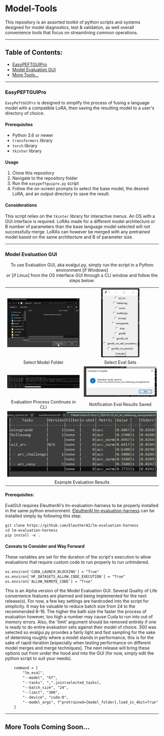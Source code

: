 # Model-Tools

This repository is an assorted toolkit of python scripts and systems designed for model diagnostics, test & validation, as well overall convenience tools that focus on streamlining common operations.

---

## Table of Contents:
- [EasyPEFTGUIPro](#easypeftguipro)
- [Model Evaluation GUI](#model-evaluation-gui)
- [More Tools...](#more-tools)

---

### EasyPEFTGUIPro

`EasyPeftGUIPro` is designed to simplify the process of fusing a language model with a compatible LoRA, then saving the resulting model to a user's directory of choice.

#### Prerequisites

- Python 3.6 or newer
- `transformers` library
- `torch` library
- `tkinter` library

#### Usage

1. Clone this repository
2. Navigate to the repository folder
3. Run the `easypeftguipro.py` script
4. Follow the on-screen prompts to select the base model, the desired LoRA, and an output directory to save the result.

#### Considerations

This script relies on the `tkinter` library for interactive menus. An OS with a GUI interface is required.
LoRAs made for a different model architecture or B number of parameters than the base language model selected will not successfully merge.
LoRAs can however be merged with any pretrained model based on the same architecture and B of parameter size.

---

### Model Evaluation GUI

<p align="center">
To use Evaluation GUI, aka evalgui.py, simply run the script in a Python environment [if Windows]<BR>
or [if Linux] from the OS interface GUI through a CLI window and follow the steps below:
</p>

<table align="center">
  <tr>
    <td align="center"><img src="media/evalgui/1_modelselect.png" width="300"/></td>
    <td align="center"><img src="media/evalgui/2_evalselect.png" height="225"/></td>
  </tr>
  <tr>
    <td align="center">Select Model Folder</td>
    <td align="center">Select Eval Sets</td>
  </tr>
  <tr>
    <td align="center"><img src="media/evalgui/3_evalprocess.png" width="300"/></td>
    <td align="center"><img src="media/evalgui/4_evalnotification.png" width="300"/></td>
  </tr>
  <tr>
    <td align="center">Evaluation Process Continues in CLI</td>
    <td align="center">Notification Eval Results Saved</td>
  </tr>
  <tr>
    <td colspan="2" align="center"><img src="media/evalgui/5_evalresults.png" width="600"/></td>
  </tr>
  <tr>
    <td colspan="2" align="center">Example Evaluation Results</td>
  </tr>
</table>

<p align="center">
</p>

#### Prerequisites:
EvalGUI requires EleutherAI's lm-evaluation-harness to be properly installed in the same python environment.
[EleutherAI lm-evaluation-harness](https://github.com/EleutherAI/lm-evaluation-harness)
can be installed simply by following this step:
```
git clone https://github.com/EleutherAI/lm-evaluation-harness
cd lm-evaluation-harness
pip install -e .
```
#### Caveats to Consider and Way Forward
These variables are set for the duration of the script's execution to allow evaluations that require custom code to run properly to run unhindered.
```
os.environ['CUDA_LAUNCH_BLOCKING'] = "True"
os.environ['HF_DATASETS_ALLOW_CODE_EXECUTION'] = "True"
os.environ['ALLOW_REMOTE_CODE'] = "True"
```
This is an Alpha version of the Model Evaluation GUI. Several Quality of Life convenience features are planned and being implemented for the next release(s).
For now, a few key settings are hardcoded into the script for simplicity. It may be valuable to reduce batch size from 24 to the recommended 8-16. The higher the
bath size the faster the process of evaluation however, too high a number may cause Cuda to run into out of memory errors. Also, the 'limit' argument should be
removed entirely if one is ready to do entire evaluation sets against their model of choice. 300 was selected so evalgui.py provides a fairly light and fast sampling
for the sake of determing roughly where a model stands in performance, this is for the sake of rapid iteration [especially when testing performance on different model
merges and merge techniques]. The next release will bring these options out from under the hood and into the GUI (for now, simply edit the python script to suit your needs).

```
    command = [
        "lm_eval",
        "--model", "hf",
        "--tasks", ",".join(selected_tasks),
        "--batch_size", "24",
        "--limit", "300",
        "--device", "cuda:0",
        "--model_args", f"pretrained={model_folder},load_in_4bit=True"
    ]
```


---

## More Tools Coming Soon...
<!-- Future sections for additional tools will go here -->
